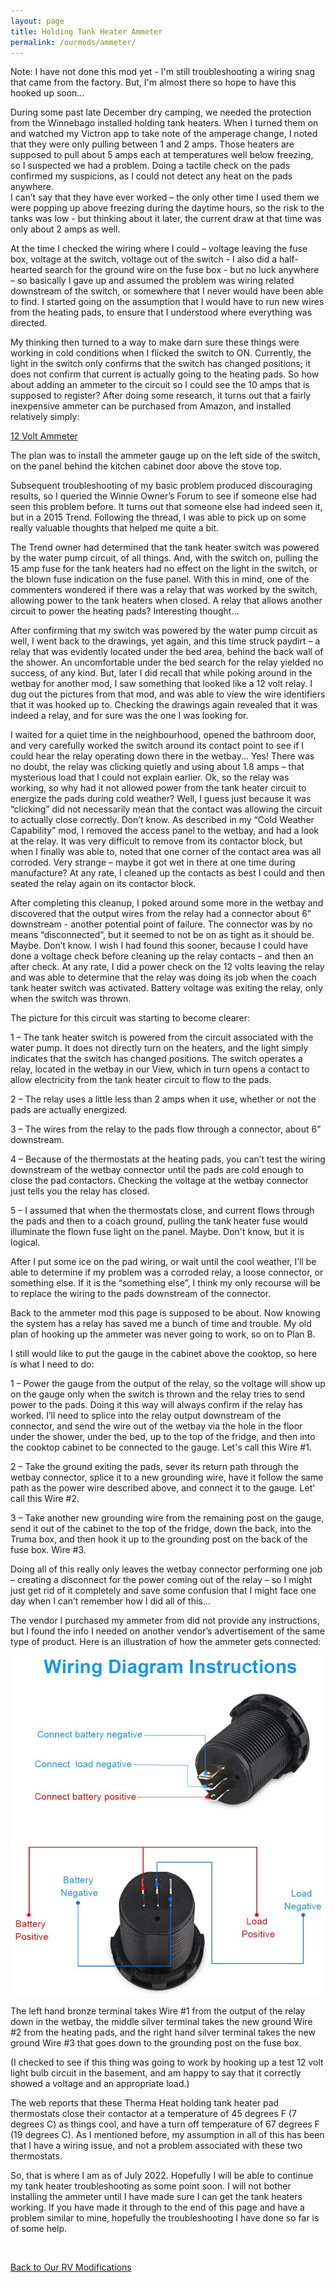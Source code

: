 ```yaml
---
layout: page
title: Holding Tank Heater Ammeter
permalink: /ourmods/ammeter/
---
```


Note:  I have not done this mod yet - I'm still troubleshooting a wiring snag that came from the factory.  But, I'm almost there so hope to have this hooked up soon...

During some past late December dry camping, we needed the protection from the Winnebago installed holding tank heaters.  When I turned them on and watched my Victron app to take note of the amperage change, I noted that they were only pulling between 1 and 2 amps.  Those heaters are supposed to pull about 5 amps each at temperatures well below freezing, so I suspected we had a problem.  Doing a tactile check on the pads confirmed my suspicions, as I could not detect any heat on the pads anywhere.  
I can’t say that they have ever worked – the only other time I used them we were popping up above freezing during the daytime hours, so the risk to the tanks was low - but thinking about it later, the current draw at that time was only about 2 amps as well.   

At the time I checked the wiring where I could – voltage leaving the fuse box, voltage at the switch, voltage out of the switch -  I also did a half-hearted search for the ground wire on the fuse box -  but no luck anywhere  – so basically I gave up and assumed the problem was wiring related downstream of the switch, or somewhere that I never would have been able to find.  I started going on the assumption that I would have to run new wires from the heating pads, to ensure that I understood where everything was directed.

My thinking then turned to a way to make darn sure these things were working in cold conditions when I flicked the switch to ON.  Currently, the light in the switch only confirms that the switch has changed positions; it does not confirm that current is actually going to the heating pads.  So how about adding an ammeter to the circuit so I could see the 10 amps that is supposed to register?  After doing some research, it turns out that a fairly inexpensive ammeter can be purchased from Amazon, and installed relatively simply:

[12 Volt Ammeter](https://www.amazon.ca/gp/product/B08FX7JZ5D/ref=ppx_yo_dt_b_asin_title_o00_s01?ie=UTF8&psc=1)

The plan was to install the ammeter gauge up on the left side of the switch, on the panel behind the kitchen cabinet door above the stove top.

Subsequent troubleshooting of my basic problem produced discouraging results, so I queried the Winnie Owner’s Forum to see if someone else had seen this problem before.  It turns out that someone else had indeed seen it, but in a 2015 Trend.  Following the thread, I was able to pick up on some really valuable thoughts that helped me quite a bit.

The Trend owner had determined that the tank heater switch was powered by the water pump circuit, of all things.  And, with the switch on, pulling the 15 amp fuse for the tank heaters had no effect on the light in the switch, or the blown fuse indication on the fuse panel.  With this in mind, one of the commenters wondered if there was a relay that was worked by the switch, allowing power to the tank heaters when closed.  A relay that allows another circuit to power the heating pads?  Interesting thought...

After confirming that my switch was powered by the water pump circuit as well, I went back to the drawings, yet again, and this time struck paydirt – a relay that was evidently located under the bed area, behind the back wall of the shower.  An uncomfortable under the bed search for the relay yielded no success, of any kind.  But, later I did recall that while poking around in the wetbay for another mod, I saw something that looked like a 12 volt relay.  I dug out the pictures from that mod, and was able to view the wire identifiers that it was hooked up to.  Checking the drawings again revealed that it was indeed a relay, and for sure was the one I was looking for.  

I waited for a quiet time in the neighbourhood, opened the bathroom door, and very carefully worked the switch around its contact point to see if I could hear the relay operating down there in the wetbay...  Yes!  There was no doubt, the relay was clicking quietly and using about 1.8 amps – that mysterious load that I could not explain earlier.  Ok, so the relay was working, so why had it not allowed power from the tank heater circuit to energize the pads during cold weather?  Well, I guess just because it was “clicking” did not necessarily mean that the contact was allowing the circuit to actually close correctly.  Don’t know.  As described in my “Cold Weather Capability” mod, I removed the access panel to the wetbay, and had a look at the relay.  It was very difficult to remove from its contactor block, but when I finally was able to, noted that one corner of the contact area was all corroded.  Very strange – maybe it got wet in there at one time during manufacture?  At any rate, I cleaned up the contacts as best I could and then seated the relay again on its contactor block.  

After completing this cleanup, I poked around some more in the wetbay and discovered that the output wires from the relay had a connector about 6” downstream -  another potential point of failure.  The connector was by no means “disconnected”, but it seemed to not be on as tight as it should be.  Maybe.  Don’t know.  I wish I had found this sooner, because I could have done a voltage check before cleaning up the relay contacts – and then an after check.  At any rate, I did a power check on the 12 volts leaving the relay and was able to determine that the relay was doing its job when the coach tank heater switch was activated.  Battery voltage was exiting the relay, only when the switch was thrown.

The picture for this circuit was starting to become clearer:

1 – The tank heater switch is powered from the circuit associated with the water pump.  It does not directly turn on the heaters, and the light simply indicates that the switch has changed positions.  The switch operates a relay, located in the wetbay in our View, which in turn opens a contact to allow electricity from the tank heater circuit to flow to the pads.  

2 – The relay uses a little less than 2 amps when it use, whether or not the pads are actually energized.

3 – The wires from the relay to the pads flow through a connector, about 6” downstream.

4 – Because of the thermostats at the heating pads, you can’t test the wiring downstream of the wetbay connector until the pads are cold enough to close the pad contactors.  Checking the voltage at the wetbay connector just tells you the relay has closed.

5 – I assumed that when the thermostats close, and current flows through the pads and then to a coach ground, pulling the tank heater fuse would illuminate the flown fuse light on the panel.  Maybe.  Don't know, but it is logical.

After I put some ice on the pad wiring, or wait until the cool weather, I’ll be able to determine if my problem was a corroded relay, a loose connector, or something else.  If it is the “something else”, I think my only recourse will be to replace the wiring to the pads downstream of the connector.

Back to the ammeter mod this page is supposed to be about.  Now knowing the system has a relay has saved me a bunch of time and trouble.  My old plan of hooking up the ammeter was never going to work, so on to Plan B.

I still would like to put the gauge in the cabinet above the cooktop, so here is what I need to do:

1 – Power the gauge from the output of the relay, so the voltage will show up on the gauge only when the switch is thrown and the relay tries to send power to the pads.  Doing it this way will always confirm if the relay has worked.  I’ll need to splice into the relay output downstream of the connector, and send the wire out of the wetbay via the hole in the floor under the shower, under the bed, up to the top of the fridge, and then into the cooktop cabinet to be connected to the gauge.  Let's call this Wire #1.

2 – Take the ground exiting the pads, sever its return path through the wetbay connector, splice it to a new grounding wire, have it follow the same path as the power wire described above, and connect it to the gauge.  Let' call this Wire #2.

3 – Take another new grounding wire from the remaining post on the gauge, send it out of the cabinet to the top of the fridge, down the back, into the Truma box, and then hook it up to the grounding post on the back of the fuse box.  Wire #3.

Doing all of this really only leaves the wetbay connector performing one job – creating a disconnect for the power coming out of the relay – so I might just get rid of it completely and save some confusion that I might face one day when I can’t remember how I did all of this...

The vendor I purchased my ammeter from did not provide any instructions, but I found the info I needed on another vendor’s advertisement of the same type of product.  Here is an illustration of how the ammeter gets connected:

<img src="/assets/webammeterdiagram.jpg"/>

The left hand bronze terminal takes Wire #1 from the output of the relay down in the wetbay, the middle silver terminal takes the new ground Wire #2 from the heating pads, and the right hand silver terminal takes the new ground Wire #3 that goes down to the grounding post on the fuse box.  

(I checked to see if this thing was going to work by hooking up a test 12 volt light bulb circuit in the basement, and am happy to say that it correctly showed a voltage and an appropriate load.)

The web reports that these Therma Heat holding tank heater pad thermostats close their contactor at a temperature of 45 degrees F (7 degrees C) as things cool, and have a turn off temperature of 67 degrees F (19 degrees C).  As I mentioned before, my assumption in all of this has been that I have a wiring issue, and not a problem associated with these two thermostats.

So, that is where I am as of July 2022.  Hopefully I will be able to continue my tank heater troubleshooting as some point soon.  I will not bother installing the ammeter until I have made sure I can get the tank heaters working.  If you have made it through to the end of this page and have a problem similar to mine, hopefully the troubleshooting I have done so far is of some help.

<br>

[Back to Our RV Modifications](/ourmods/)
